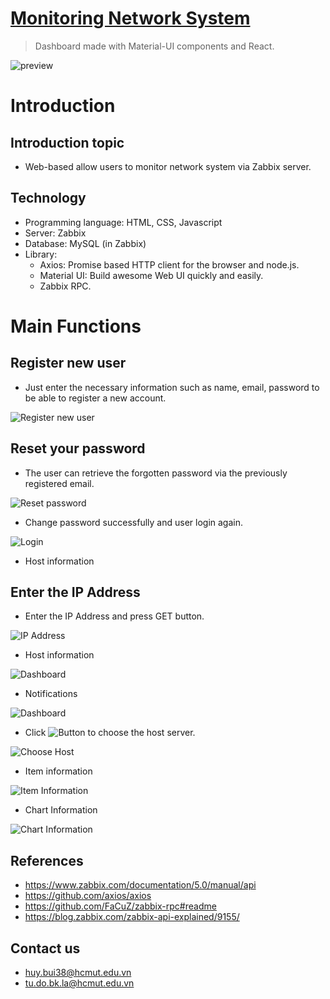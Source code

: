 # [Monitoring Network System](http://dte-network.surge.sh/)

> Dashboard made with Material-UI components and React.

![preview](public/static/preview.png)

# Introduction

## Introduction topic

- Web-based allow users to monitor network system via Zabbix server.

## Technology

- Programming language: HTML, CSS, Javascript
- Server: Zabbix
- Database: MySQL (in Zabbix)
- Library:
  - Axios: Promise based HTTP client for the browser and node.js.
  - Material UI: Build awesome Web UI quickly and easily.
  - Zabbix RPC.

# Main Functions

## Register new user

- Just enter the necessary information such as name, email, password to be able to register a new account.

![Register new user](public/static/register.png)

## Reset your password

- The user can retrieve the forgotten password via the previously registered email.

![Reset password](public/static/forgotpass.png)

- Change password successfully and user login again.

![Login](public/static/login.png)

- Host information

## Enter the IP Address

- Enter the IP Address and press GET button.

![IP Address](public/static/ipadd.png)

- Host information

![Dashboard](public/static/dashboard.png)

- Notifications

![Dashboard](public/static/notify.png)

- Click ![Button](public/static/button.png) to choose the host server.

![Choose Host](public/static/choose.png)

- Item information

![Item Information](public/static/item.png)

- Chart Information

![Chart Information](public/static/chart.png)

## References

- https://www.zabbix.com/documentation/5.0/manual/api
- https://github.com/axios/axios
- https://github.com/FaCuZ/zabbix-rpc#readme
- https://blog.zabbix.com/zabbix-api-explained/9155/

## Contact us

- huy.bui38@hcmut.edu.vn
- tu.do.bk.la@hcmut.edu.vn
